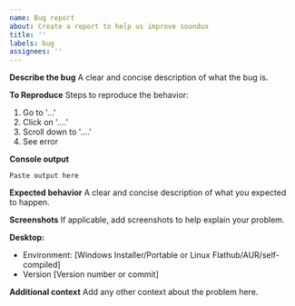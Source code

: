 ```yaml
---
name: Bug report
about: Create a report to help us improve soundux
title: ''
labels: bug
assignees: ''
---
```


**Describe the bug**
A clear and concise description of what the bug is.

**To Reproduce**
Steps to reproduce the behavior:
1. Go to '...'
2. Click on '....'
3. Scroll down to '....'
4. See error

**Console output** <!-- REQUIRED -->
<!-- Please specify **the entire** console output up to the point where the problem occurs. You can enable the console on windows by starting Soundux from a terminal where the environment variable SOUNDUX_DEBUG=1 is set -->
```
Paste output here
```

**Expected behavior**
A clear and concise description of what you expected to happen.

**Screenshots**
If applicable, add screenshots to help explain your problem.

**Desktop:** <!-- Please complete the following information, REQUIRED -->
- Environment: [Windows Installer/Portable or Linux Flathub/AUR/self-compiled]
 - Version [Version number or commit]
 <!-- REMOVE THIS LINE IF USING LINUX
 - Distribution: 
 REMOVE THIS LINE IF USING LINUX -->

**Additional context**
Add any other context about the problem here.
